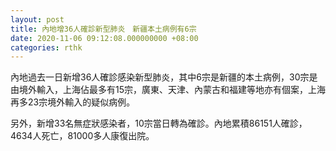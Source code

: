```yaml
---
layout: post
title: 內地增36人確診新型肺炎　新疆本土病例有6宗
date: 2020-11-06 09:12:08.000000000 +08:00
categories: rthk
---
```


內地過去一日新增36人確診感染新型肺炎，其中6宗是新疆的本土病例，30宗是由境外輸入，上海佔最多有15宗，廣東、天津、內蒙古和福建等地亦有個案，上海再多23宗境外輸入的疑似病例。

另外，新增33名無症狀感染者，10宗當日轉為確診。內地累積86151人確診，4634人死亡，81000多人康復出院。

